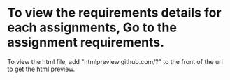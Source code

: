 # To view the requirements details for each assignments, Go to the assignment requirements. 

To view the html file, add "htmlpreview.github.com/?" to the front of the url to get the html preview. 
